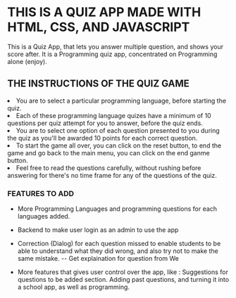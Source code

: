 # THIS IS A QUIZ APP MADE WITH HTML, CSS, AND JAVASCRIPT
This is a Quiz App, that lets you answer multiple question, and shows your score after. It is a Programming quiz app, concentrated on Programming alone (enjoy).

## THE INSTRUCTIONS OF THE QUIZ GAME
 <li>You are to select a particular programming language, before starting the quiz.</li>

<li>Each of these programming language quizes have a minimum of 10 questions per quiz attempt for
                        you to answer, before the quiz ends.</li>

<li>You are to select one option of each question presented to you during the quiz as you'll be
                        awarded 10 points for each correct question.</li>

<li>To start the game all over, you can click on the reset button, to end the game and go back to
                        the main menu, you can click on the end ganme button.</li>

<li>Feel free to read the questions carefully, without rushing before answering for there's no time
                        frame for any of the questions of the quiz.</li>

### FEATURES TO ADD

- More Programming Languages and programming questions for each languages added.
- Backend to make user login as an admin to use the app

- Correction (Dialog) for each question missed to enable students to be able to understand what they did wrong, and also try not to make the same mistake. -- Get explaination for question from We

- More features that gives user control over the app, like : Suggestions for questions to be added section. Adding past questions, and turning it into a school app, as well as programming.

